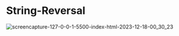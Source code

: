 # String-Reversal

![screencapture-127-0-0-1-5500-index-html-2023-12-18-00_30_23](https://github.com/Krisheditz03/String-Reversal/assets/135522095/16500b13-df80-4dd4-8385-271321cd5200)
